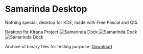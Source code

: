 # Samarinda Desktop
Nothing special, desktop for KDE, made with Free Pascal and Qt5.

Desktop for Kirana Project
![Samarinda Dock](https://github.com/kirana-a2district/samarinda-dock/raw/main/screenshots/Screenshot_20220621_231252.png)
![Samarinda Dock](https://github.com/kirana-a2district/samarinda-dock/raw/main/screenshots/Screenshot_20220621_231308.png)
![Samarinda Dock](https://github.com/kirana-a2district/samarinda-dock/raw/main/screenshots/Screenshot_20220621_232730.png)

Archive of binary files for testing purpose: [Download]()
